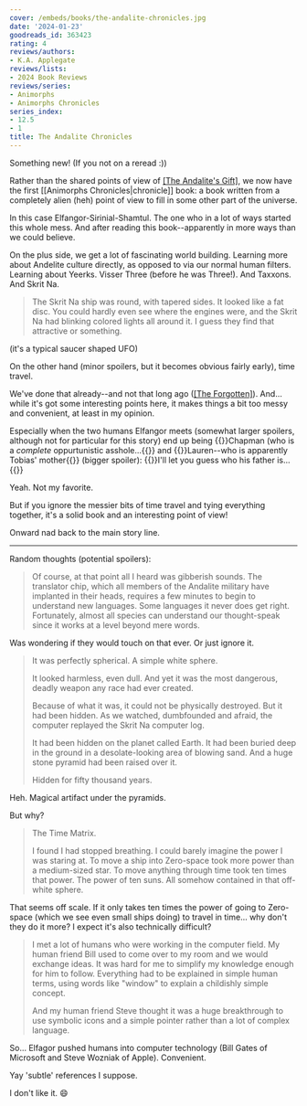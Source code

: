 ```yaml
---
cover: /embeds/books/the-andalite-chronicles.jpg
date: '2024-01-23'
goodreads_id: 363423
rating: 4
reviews/authors:
- K.A. Applegate
reviews/lists:
- 2024 Book Reviews
reviews/series:
- Animorphs
- Animorphs Chronicles
series_index:
- 12.5
- 1
title: The Andalite Chronicles
---
```

Something new! (If you not on a reread :))

Rather than the shared points of view of [[The Andalite's Gift]](), we now have the first [[Animorphs Chronicles|chronicle]] book: a book written from a completely alien (heh) point of view to fill in some other part of the universe. 

In this case Elfangor-Sirinial-Shamtul. The one who in a lot of ways started this whole mess. And after reading this book--apparently in more ways than we could believe. 

On the plus side, we get a lot of fascinating world building. Learning more about Andelite culture directly, as opposed to via our normal human filters. Learning about Yeerks. Visser Three (before he was Three!). And Taxxons. And Skrit Na. 

> The Skrit Na ship was round, with tapered sides. It looked like a fat disc. You could hardly even see where the engines were, and the Skrit Na had blinking colored lights all around it. I guess they find that attractive or something.

(it's a typical saucer shaped UFO)

On the other hand (minor spoilers, but it becomes obvious fairly early), time travel. 

We've done that already--and not that long ago ([[The Forgotten]]()). And... while it's got some interesting points here, it makes things a bit too messy and convenient, at least in my opinion. 

<!--more-->

Especially when the two humans Elfangor meets (somewhat larger spoilers, although not for particular for this story) end up being {{<spoiler>}}Chapman (who is a *complete* oppurtunistic asshole...{{</spoiler>}} and {{<spoiler>}}Lauren--who is apparently Tobias' mother{{</spoiler>}} (bigger spoiler): {{<spoiler>}}I'll let you guess who his father is...{{</spoiler>}}

Yeah. Not my favorite. 

But if you ignore the messier bits of time travel and tying everything together, it's a solid book and an interesting point of view!

Onward nad back to the main story line.

- - - 

Random thoughts (potential spoilers):

> Of course, at that point all I heard was gibberish sounds. The translator chip, which all members of the Andalite military have implanted in their heads, requires a few minutes to begin to understand new languages. Some languages it never does get right. Fortunately, almost all species can understand our thought-speak since it works at a level beyond mere words.

Was wondering if they would touch on that ever. Or just ignore it. 

> It was perfectly spherical. A simple white sphere.
> 
> It looked harmless, even dull. And yet it was the most dangerous, deadly weapon any race had ever created.
> 
> Because of what it was, it could not be physically destroyed. But it had been hidden. As we watched, dumbfounded and afraid, the computer replayed the Skrit Na computer log.
> 
> It had been hidden on the planet called Earth. It had been buried deep in the ground in a desolate-looking area of blowing sand. And a huge stone pyramid had been raised over it.
> 
> Hidden for fifty thousand years.

Heh. Magical artifact under the pyramids. 

But why? 

> The Time Matrix.
> 
> I found I had stopped breathing. I could barely imagine the power I was staring at. To move a ship into Zero-space took more power than a medium-sized star. To move anything through time took ten times that power. The power of ten suns. All somehow contained in that off-white sphere.  

That seems off scale. If it only takes ten times the power of going to Zero-space (which we see even small ships doing) to travel in time... why don't they do it more? I expect it's also technically difficult? 

> I met a lot of humans who were working in the computer field. My human friend Bill used to come over to my room and we would exchange ideas. It was hard for me to simplify my knowledge enough for him to follow. Everything had to be explained in simple human terms, using words like "window" to explain a childishly simple concept.
> 
> And my human friend Steve thought it was a huge breakthrough to use symbolic icons and a simple pointer rather than a lot of complex language.

So... Elfagor pushed humans into computer technology (Bill Gates of Microsoft and Steve Wozniak of Apple). Convenient. 

Yay 'subtle' references I suppose. 

I don't like it. :smile: